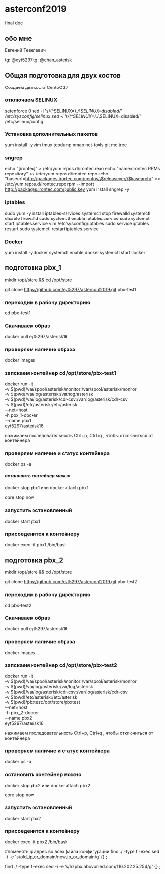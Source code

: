 # asterconf2019
final doc
## обо мне
Евгений Тевелевич

tg: @eyt5297
tg: @chan_asterisk


## Общая подготовка для двух хостов

Создаем два хоста CentoOS 7

### отключаем SELINUX
setenforce 0
sed -i 's/\(^SELINUX=\).*/\SELINUX=disabled/' /etc/sysconfig/selinux
sed -i 's/\(^SELINUX=\).*/\SELINUX=disabled/' /etc/selinux/config

### Установка дополнительных пакетов
yum install -y vim tmux tcpdump nmap net-tools git mc tree 

### sngrep 
 echo "[irontec]" > /etc/yum.repos.d/irontec.repo 
 echo "name=Irontec RPMs repository" >> /etc/yum.repos.d/irontec.repo 
 echo "baseurl=http://packages.irontec.com/centos/\$releasever/\$basearch/" >> /etc/yum.repos.d/irontec.repo 
 rpm --import http://packages.irontec.com/public.key
 yum install sngrep -y

### iptables 
 sudo yum -y install iptables-services
 systemctl stop firewalld
 systemctl disable firewalld
 sudo systemctl enable iptables.service
 sudo systemctl start iptables.service
 vim /etc/sysconfig/iptables
 sudo service iptables restart
 sudo systemctl restart iptables.service

### Docker
yum install -y docker
systemctl enable docker
systemctl start docker


## подготовка pbx_1

mkdir /opt/store && cd /opt/store

git clone https://github.com/eyt5297/asterconf2019.git pbx-test1

### переходим в рабочу директорию
cd pbx-test1

### Скачиваем образ
docker pull eyt5297/asterisk16

### проверяем наличие образа
docker images

### запскаем контейнер cd /opt/store/pbx-test1 
docker run -it \
  -v $(pwd)/var/spool/asterisk/monitor:/var/spool/asterisk/monitor \
  -v $(pwd)/var/log/asterisk:/var/log/asterisk \
  -v $(pwd)/var/log/asterisk/cdr-csv:/var/log/asterisk/cdr-csv\
  -v $(pwd)/etc/asterisk:/etc/asterisk \
  --net=host \
  -h pbx_1-docker \
  --name pbx1 \
  eyt5297/asterisk16 

нажимаем последовательность Ctrl+p, Ctrl+q , чтобы отключиться от контейнера

### проверяем наличие и статус контейнера
docker ps -a

##### остановить контейнер можно 
docker stop pbx1
или
docker attach pbx1 

core stop now

### запустить остановленный 
docker start pbx1

### присоеденится к контейнеру 
docker exec -it  pbx1 /bin/bash




## подготовка pbx_2

mkdir /opt/store && cd /opt/store

git clone https://github.com/eyt5297/asterconf2019.git pbx-test2

### переходим в рабочу директорию
cd pbx-test2

### Скачиваем образ
docker pull eyt5297/asterisk16

### проверяем наличие образа
docker images

### запскаем контейнер cd /opt/store/pbx-test2 
docker run -it \
  -v $(pwd)/var/spool/asterisk/monitor:/var/spool/asterisk/monitor \
  -v $(pwd)/var/log/asterisk:/var/log/asterisk \
  -v $(pwd)/var/log/asterisk/cdr-csv:/var/log/asterisk/cdr-csv \
  -v $(pwd)/etc/asterisk:/etc/asterisk \
  -v $(pwd)/pbxtest:/opt/store/pbxtest \
  --net=host \
  -h pbx_2-docker \
  --name pbx2 \
  eyt5297/asterisk16 

нажимаем последовательность Ctrl+p, Ctrl+q , чтобы отключиться от контейнера

### проверяем наличие и статус контейнера
docker ps -a

### остановить контейнер можно 
docker stop pbx2
или
docker attach pbx2 

core stop now

### запустить остановленный 
docker start pbx2

### присоеденится к контейнеру 
docker exec -it pbx2 /bin/bash


#поменять ip адрес во всех файла конфигурации
find ./ -type f -exec sed -i -e 's/old_ip_or_domain/new_ip_or_domain/g' {} \;


find ./ -type f -exec sed -i -e 's/hzpbx.abovomed.com/116.202.25.254/g' {} \;
